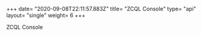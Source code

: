 +++
date= "2020-09-08T22:11:57.883Z"
title= "ZCQL Console"
type= "api"
layout= "single"
weight= 6
+++
 
ZCQL Console